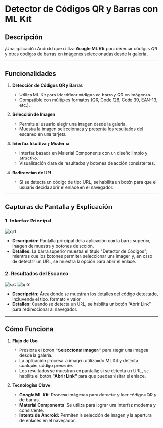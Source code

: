 # Detector de Códigos QR y Barras con ML Kit

## Descripción  
¡Una aplicación Android que utiliza **Google ML Kit** para detectar códigos QR y otros códigos de barras en imágenes seleccionadas desde la galería!.

---

## Funcionalidades  

1. **Detección de Códigos QR y Barras**  
   - Utiliza ML Kit para identificar códigos de barra y QR en imágenes.  
   - Compatible con múltiples formatos (QR, Code 128, Code 39, EAN-13, etc.).

2. **Selección de Imagen**  
   - Permite al usuario elegir una imagen desde la galería.  
   - Muestra la imagen seleccionada y presenta los resultados del escaneo en una tarjeta.

3. **Interfaz Intuitiva y Moderna**  
   - Interfaz basada en Material Components con un diseño limpio y atractivo.  
   - Visualización clara de resultados y botones de acción consistentes.

4. **Redirección de URL**  
   - Si se detecta un código de tipo URL, se habilita un botón para que el usuario decida abrir el enlace en el navegador.

---

## Capturas de Pantalla y Explicación  

### 1. Interfaz Principal  
![qr1](https://github.com/user-attachments/assets/3087ad3e-0e54-40a8-b563-dd3e9bede33b)

- **Descripción:** Pantalla principal de la aplicación con la barra superior, imagen de muestra y botones de acción.  
- **Detalles:** La barra superior muestra el título "Detector de Códigos", mientras que los botones permiten seleccionar una imagen y, en caso de detectar un URL, se muestra la opción para abrir el enlace.

### 2. Resultados del Escaneo  
![qr2](https://github.com/user-attachments/assets/78b75ce4-2418-4cc6-8860-1636a8d4f390)
![qr3](https://github.com/user-attachments/assets/406a713d-235f-4c1f-b3c3-7fc435eab732)

- **Descripción:** Área donde se muestran los detalles del código detectado, incluyendo el tipo, formato y valor.  
- **Detalles:** Cuando se detecta un URL, se habilita un botón "Abrir Link" para redireccionar al navegador.

---

## Cómo Funciona  

1. **Flujo de Uso**  
   - Presiona el botón **"Seleccionar Imagen"** para elegir una imagen desde la galería.  
   - La aplicación procesa la imagen utilizando ML Kit y detecta cualquier código presente.  
   - Los resultados se muestran en pantalla; si se detecta un URL, se habilita el botón **"Abrir Link"** para que puedas visitar el enlace.

2. **Tecnologías Clave**  
   - **Google ML Kit:** Procesa imágenes para detectar y leer códigos QR y de barras.  
   - **Material Components:** Se utiliza para lograr una interfaz moderna y consistente.  
   - **Intents de Android:** Permiten la selección de imagen y la apertura de enlaces en el navegador.


